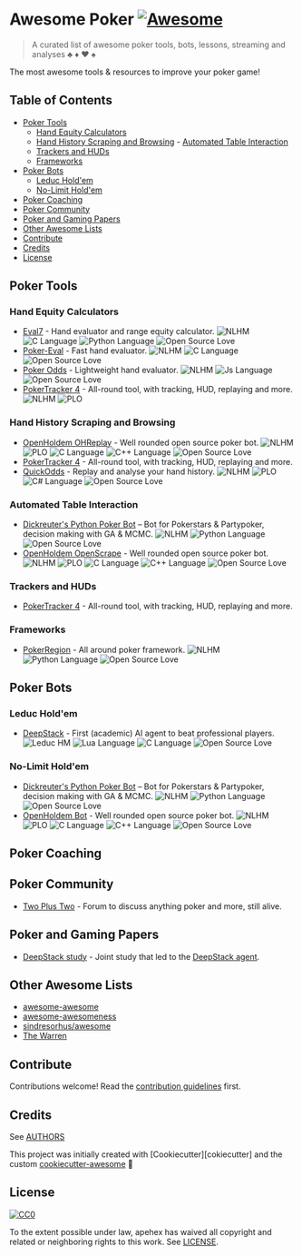 <link rel="stylesheet" href="https://cdn.rawgit.com/konpa/devicon/df6431e323547add1b4cf45992913f15286456d3/devicon.min.css">

# Awesome Poker [![Awesome][awesome-badge]][awesome-link]

> A curated list of awesome poker tools, bots, lessons, streaming and analyses :clubs: :diamonds: :hearts: :spades:

The most awesome tools & resources to improve your poker game!

## Table of Contents

- [Poker Tools](#tools)
  - [Hand Equity Calculators](#hand-equity-calculators)
  - [Hand History Scraping and Browsing](#hand-history-scraping-and-browsing)
  - [Automated Table Interaction](#automated-table-interaction)
  - [Trackers and HUDs](#trackers-and-huds)
  - [Frameworks](#frameworks)
- [Poker Bots](#poker-bots)
  - [Leduc Hold'em](#leduc-holdem)
  - [No-Limit Hold'em](#no-limit-holdem)
- [Poker Coaching](#poker-coaching)
- [Poker Community](#poker-community)
- [Poker and Gaming Papers](#poker-and-gaming-papers)
- [Other Awesome Lists](#other-awesome-lists)
- [Contribute](#contribute)
- [Credits](#credits)
- [License](#license)

## Poker Tools

### Hand Equity Calculators

- [Eval7](https://github.com/julianandrews/pyeval7) - Hand evaluator and range equity calculator.
  ![NLHM][nlhm-badge]
  ![C Language][c-badge]
  ![Python Language][python-badge]
  ![Open Source Love][open-source-badge]
- [Poker-Eval](https://www.codeproject.com/Articles/12279/Fast-Texas-Holdem-Hand-Evaluation-and-Analysis) - Fast hand evaluator.
  ![NLHM][nlhm-badge]
  ![C Language][c-badge]
  ![Open Source Love][open-source-badge]
- [Poker Odds](https://github.com/CookPete/poker-odds) - Lightweight hand evaluator.
  ![NLHM][nlhm-badge]
  ![Js Language][javascript-badge]
  ![Open Source Love][open-source-badge]
- [PokerTracker 4](https://www.pokertracker.com/) - All-round tool, with tracking, HUD, replaying and more.
  ![NLHM][nlhm-badge]
  ![PLO][plo-badge]

### Hand History Scraping and Browsing

- [OpenHoldem OHReplay](https://github.com/OpenHoldem/openholdembot/tree/master/OHReplay) - Well rounded open source poker bot.
  ![NLHM][nlhm-badge]
  ![PLO][plo-badge]
  ![C Language][c-badge]
  ![C++ Language][cplusplus-badge]
  ![Open Source Love][open-source-badge]
- [PokerTracker 4](https://www.pokertracker.com/) - All-round tool, with tracking, HUD, replaying and more.
- [QuickOdds](https://github.com/sangaman/quickodds) - Replay and analyse your hand history.
  ![NLHM][nlhm-badge]
  ![PLO][plo-badge]
  ![C# Language][csharp-badge]
  ![Open Source Love][open-source-badge]

### Automated Table Interaction

- [Dickreuter's Python Poker Bot](https://github.com/dickreuter/Poker) – Bot for Pokerstars & Partypoker, decision making with GA & MCMC.
  ![NLHM][nlhm-badge]
  ![Python Language][python-badge]
  ![Open Source Love][open-source-badge]
- [OpenHoldem OpenScrape](https://github.com/OpenHoldem/openholdembot/tree/master/OpenScrape) - Well rounded open source poker bot.
  ![NLHM][nlhm-badge]
  ![PLO][plo-badge]
  ![C Language][c-badge]
  ![C++ Language][cplusplus-badge]
  ![Open Source Love][open-source-badge]

### Trackers and HUDs

- [PokerTracker 4](https://www.pokertracker.com/) - All-round tool, with tracking, HUD, replaying and more. 

### Frameworks

- [PokerRegion](https://github.com/pokerregion/poker) - All around poker framework.
  ![NLHM][nlhm-badge]
  ![Python Language][python-badge]
  ![Open Source Love][open-source-badge]

## Poker Bots

### Leduc Hold'em

- [DeepStack](https://github.com/lifrordi/DeepStack-Leduc) - First (academic) AI agent to beat professional players.
  ![Leduc HM][leduchm-badge]
  ![Lua Language][lua-badge]
  ![C Language][c-badge]
  ![Open Source Love][open-source-badge]

### No-Limit Hold'em

- [Dickreuter's Python Poker Bot](https://github.com/dickreuter/Poker) – Bot for Pokerstars & Partypoker, decision making with GA & MCMC.
  ![NLHM][nlhm-badge]
  ![Python Language][python-badge]
  ![Open Source Love][open-source-badge]
- [OpenHoldem Bot](https://github.com/OpenHoldem/openholdembot) - Well rounded open source poker bot.
  ![NLHM][nlhm-badge]
  ![PLO][plo-badge]
  ![C Language][c-badge]
  ![C++ Language][cplusplus-badge]
  ![Open Source Love][open-source-badge]

## Poker Coaching

## Poker Community

- [Two Plus Two](https://forumserver.twoplustwo.com/) - Forum to discuss anything poker and more, still alive.

## Poker and Gaming Papers

- [DeepStack study](https://www.deepstack.ai/s/DeepStack.pdf) - Joint study that led to the [DeepStack agent](https://github.com/lifrordi/DeepStack-Leduc).

## Other Awesome Lists

* [awesome-awesome](https://github.com/emijrp/awesome-awesome)
* [awesome-awesomeness](https://github.com/bayandin/awesome-awesomeness)
* [sindresorhus/awesome](https://github.com/sindresorhus/awesome)
* [The Warren](https://github.com/torchhound/warren)

## Contribute

Contributions welcome! Read the [contribution guidelines](CONTRIBUTING.md) first.

## Credits

See [AUTHORS](AUTHORS.md)

This project was initially created with [Cookiecutter][cokiecutter] and the custom [cookiecutter-awesome][cookiecutter-awesome] :cookie:

## License

[![CC0][CC0-badge]][CC0-link]

To the extent possible under law, apehex has waived all copyright
and related or neighboring rights to this work. See [LICENSE](LICENSE).

[awesome-badge]: https://cdn.rawgit.com/sindresorhus/awesome/d7305f38d29fed78fa85652e3a63e154dd8e8829/media/badge.svg
[awesome-link]: https://github.com/sindresorhus/awesome
[CC0-badge]: http://mirrors.creativecommons.org/presskit/buttons/88x31/svg/cc-zero.svg
[CC0-link]: https://creativecommons.org/publicdomain/zero/1.0/
[cookiecutter]: https://github.com/audreyr/cookiecutter
[cookiecutter-awesome]: https://github.com/apehex/cookiecutter-git

[c-badge]: https://img.shields.io/badge/-C-blue.svg?style=flat&logo=c&colorA=grey
[cplusplus-badge]: https://img.shields.io/badge/-C%2B%2B-blue.svg?style=flat&logo=cplusplus&colorA=grey
[csharp-badge]: https://img.shields.io/badge/-C%23-blue.svg?style=flat&logo=csharp&colorA=grey
[javascript-badge]: https://img.shields.io/badge/-Js-blue.svg?style=flat&logo=javascript&colorA=grey
[lua-badge]: https://img.shields.io/badge/-Lua-blue.svg?style=flat&logo=lua&colorA=grey
[open-source-badge]: https://img.shields.io/badge/-OS-red.svg?style=flat&logo=github&colorA=grey
[python-badge]: https://img.shields.io/badge/-Py-blue.svg?style=flat&logo=python&colorA=grey

[leduchm-badge]: https://img.shields.io/badge/-Leduc-green.svg?style=flat&logo=chip&colorA=grey
[nlhm-badge]: https://img.shields.io/badge/-NLHM-green.svg?style=flat&logo=chip&colorA=grey
[plo-badge]: https://img.shields.io/badge/-PLO-green.svg?style=flat&logo=chip&colorA=grey
